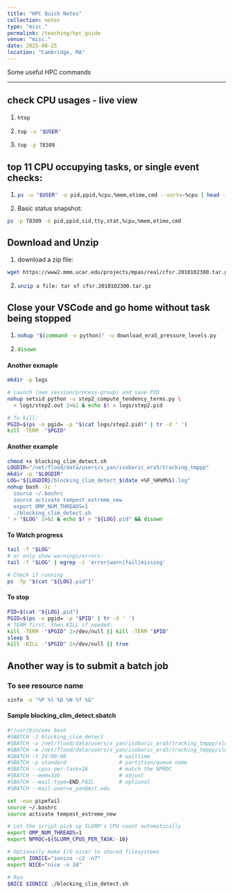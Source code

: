 ```yaml
---
title: "HPC Quick Notes"
collection: notes
type: "misc."
permalink: /teaching/hpc_guide
venue: "misc."
date: 2025-08-25
location: "Cambridge, MA"
---
```


Some useful HPC commands

---

## check CPU usages - live view
1. ```bash
   htop 
   ```
2. ```bash
   top -u "$USER"
   ```
3. ```bash
   top -p 78309
   ```

## top 11 CPU occupying tasks, or single event checks:
1. ```bash
   ps -u "$USER" -o pid,ppid,%cpu,%mem,etime,cmd --sort=-%cpu | head -n 11
   ```
2. Basic status snapshot:
```bash
ps -p 78309 -o pid,ppid,sid,tty,stat,%cpu,%mem,etime,cmd
```

## Download and Unzip
1. download a zip file:
```bash
wget https://www2.mmm.ucar.edu/projects/mpas/real/cfsr.2010102300.tar.gz
```
2. ```bash
   unzip a file: tar xf cfsr.2010102300.tar.gz
   ```

## Close your VSCode and go home without task being stopped
1. ```bash
   nohup "$(command -v python)" -u download_era5_pressure_levels.py   > logs/era5_$(date +%F_%H%M).log 2>&1 & echo $! > era5.pid
   ```
2. ```bash
   disown
   ```
#### Another exmaple

```bash
mkdir -p logs

# Launch (own session/process-group) and save PID
nohup setsid python -u step2_compute_tendency_terms.py \
  > logs/step2.out 2>&1 & echo $! > logs/step2.pid

# To kill:
PGID=$(ps -o pgid= -p "$(cat logs/step2.pid)" | tr -d ' ')
kill -TERM -"$PGID"
```

#### Another example
```bash
chmod +x blocking_clim_detect.sh
LOGDIR="/net/flood/data/users/x_yan/isobaric_era5/tracking_tmppp"
mkdir -p "$LOGDIR"
LOG="${LOGDIR}/blocking_clim_detect_$(date +%F_%H%M%S).log"
nohup bash -lc '
  source ~/.bashrc
  source activate tempest_extreme_new
  export OMP_NUM_THREADS=1
  ./blocking_clim_detect.sh
' > "$LOG" 2>&1 & echo $! > "${LOG}.pid" && disown
```
#### To Watch progress 
```bash
tail -f "$LOG"
# or only show warnings/errors:
tail -f "$LOG" | egrep -i 'error|warn|fail|missing'

# Check if running
ps -fp "$(cat "${LOG}.pid")"
```

#### To stop
```bash
PID=$(cat "${LOG}.pid")
PGID=$(ps -o pgid= -p "$PID" | tr -d ' ')
# TERM first, then KILL if needed:
kill -TERM -"$PGID" 2>/dev/null || kill -TERM "$PID"
sleep 5
kill -KILL -"$PGID" 2>/dev/null || true
```

## Another way is to submit a batch job
### To see resource name
```bash
sinfo -o "%P %l %D %N %f %G"
```
#### Sample blocking_clim_detect.sbatch
```bash
#!/usr/bin/env bash
#SBATCH -J blocking_clim_detect
#SBATCH -o /net/flood/data/users/x_yan/isobaric_era5/tracking_tmppp/slurm-%j.out
#SBATCH -e /net/flood/data/users/x_yan/isobaric_era5/tracking_tmppp/slurm-%j.err
#SBATCH -t 24:00:00                 # walltime
#SBATCH -p standard                 # partition/queue name
#SBATCH --cpus-per-task=16          # match the NPROC
#SBATCH --mem=32G                   # adjust
#SBATCH --mail-type=END,FAIL        # optional
#SBATCH --mail-user=x_yan@mit.edu

set -euo pipefail
source ~/.bashrc
source activate tempest_extreme_new

# Let the script pick up SLURM's CPU count automatically
export OMP_NUM_THREADS=1
export NPROC=${SLURM_CPUS_PER_TASK:-16}

# Optionally make I/O nicer to shared filesystems
export IONICE="ionice -c2 -n7"
export NICE="nice -n 10"

# Run
$NICE $IONICE ./blocking_clim_detect.sh
```
